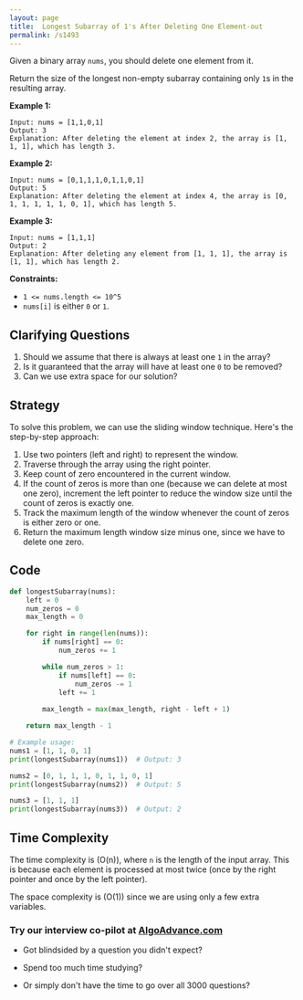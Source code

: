 ```yaml
---
layout: page
title:  Longest Subarray of 1's After Deleting One Element-out
permalink: /s1493
---
```

Given a binary array `nums`, you should delete one element from it.

Return the size of the longest non-empty subarray containing only `1`s in the resulting array.

**Example 1:**
```
Input: nums = [1,1,0,1]
Output: 3
Explanation: After deleting the element at index 2, the array is [1, 1, 1], which has length 3.
```

**Example 2:**
```
Input: nums = [0,1,1,1,0,1,1,0,1]
Output: 5
Explanation: After deleting the element at index 4, the array is [0, 1, 1, 1, 1, 1, 0, 1], which has length 5.
```

**Example 3:**
```
Input: nums = [1,1,1]
Output: 2
Explanation: After deleting any element from [1, 1, 1], the array is [1, 1], which has length 2.
```

**Constraints:**
- `1 <= nums.length <= 10^5`
- `nums[i]` is either `0` or `1`.

## Clarifying Questions
1. Should we assume that there is always at least one `1` in the array?
2. Is it guaranteed that the array will have at least one `0` to be removed?
3. Can we use extra space for our solution?

## Strategy
To solve this problem, we can use the sliding window technique. Here's the step-by-step approach:

1. Use two pointers (left and right) to represent the window.
2. Traverse through the array using the right pointer.
3. Keep count of zero encountered in the current window.
4. If the count of zeros is more than one (because we can delete at most one zero), increment the left pointer to reduce the window size until the count of zeros is exactly one.
5. Track the maximum length of the window whenever the count of zeros is either zero or one.
6. Return the maximum length window size minus one, since we have to delete one zero.

## Code
```python
def longestSubarray(nums):
    left = 0
    num_zeros = 0
    max_length = 0

    for right in range(len(nums)):
        if nums[right] == 0:
            num_zeros += 1

        while num_zeros > 1:
            if nums[left] == 0:
                num_zeros -= 1
            left += 1
            
        max_length = max(max_length, right - left + 1)

    return max_length - 1

# Example usage:
nums1 = [1, 1, 0, 1]
print(longestSubarray(nums1))  # Output: 3

nums2 = [0, 1, 1, 1, 0, 1, 1, 0, 1]
print(longestSubarray(nums2))  # Output: 5

nums3 = [1, 1, 1]
print(longestSubarray(nums3))  # Output: 2
```

## Time Complexity
The time complexity is \(O(n)\), where `n` is the length of the input array. This is because each element is processed at most twice (once by the right pointer and once by the left pointer).

The space complexity is \(O(1)\) since we are using only a few extra variables.


### Try our interview co-pilot at [AlgoAdvance.com](https://algoAdvance.com)

- Got blindsided by a question you didn't expect?

- Spend too much time studying?

- Or simply don't have the time to go over all 3000 questions?

